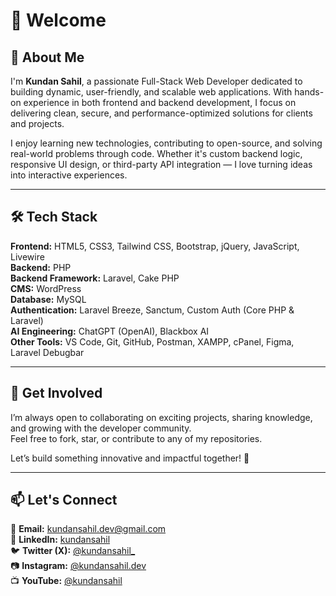 # 👋 Welcome

## 🚀 About Me  
I'm **Kundan Sahil**, a passionate Full-Stack Web Developer dedicated to building dynamic, user-friendly, and scalable web applications. With hands-on experience in both frontend and backend development, I focus on delivering clean, secure, and performance-optimized solutions for clients and projects.

I enjoy learning new technologies, contributing to open-source, and solving real-world problems through code. Whether it's custom backend logic, responsive UI design, or third-party API integration — I love turning ideas into interactive experiences.

---

## 🛠️ Tech Stack  
**Frontend:** HTML5, CSS3, Tailwind CSS, Bootstrap, jQuery, JavaScript, Livewire  
**Backend:** PHP  
**Backend Framework:** Laravel, Cake PHP  
**CMS:** WordPress  
**Database:** MySQL  
**Authentication:** Laravel Breeze, Sanctum, Custom Auth (Core PHP & Laravel)  
**AI Engineering:** ChatGPT (OpenAI), Blackbox AI  
**Other Tools:** VS Code, Git, GitHub, Postman, XAMPP, cPanel, Figma, Laravel Debugbar

---

## 📢 Get Involved  
I’m always open to collaborating on exciting projects, sharing knowledge, and growing with the developer community.  
Feel free to fork, star, or contribute to any of my repositories.

Let’s build something innovative and impactful together! 🚀

---

## 📫 Let's Connect  
📩 **Email:** kundansahil.dev@gmail.com  
🔗 **LinkedIn:** [kundansahil](https://linkedin.com/in/kundansahil)  
🐦 **Twitter (X):** [@kundansahil_](https://twitter.com/kundansahil_)  
📷 **Instagram:** [@kundansahil.dev](https://instagram.com/kundansahil.dev)  
📺 **YouTube:** [@kundansahil](https://youtube.com/@kundansahil)
